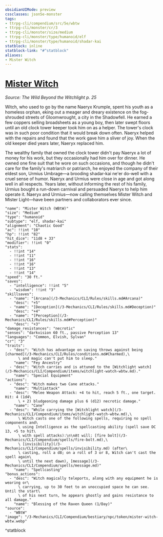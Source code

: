 ```yaml
---
obsidianUIMode: preview
cssclasses: json5e-monster
tags:
- ttrpg-cli/compendium/src/5e/wbtw
- ttrpg-cli/monster/cr/3
- ttrpg-cli/monster/size/medium
- ttrpg-cli/monster/type/humanoid/elf
- ttrpg-cli/monster/type/humanoid/shadar-kai
statblock: inline
statblock-link: "#^statblock"
aliases:
- Mister Witch
---
```

# [Mister Witch](3-Mechanics\CLI\Compendium\bestiary\npc/mister-witch-wbtw.md)
*Source: The Wild Beyond the Witchlight p. 25*  

Witch, who used to go by the name Naeryx Krumple, spent his youth as a homeless orphan, eking out a meager and dreary existence on the fog-shrouded streets of Gloomwrought, a city in the Shadowfell. He earned a few coppers selling broadsheets as a young boy, then later swept floors until an old clock tower keeper took him on as a helper. The tower's clock was in such poor condition that it would break down often. Naeryx helped with the repairs and found that the work gave him a sliver of joy. When the old keeper died years later, Naeryx replaced him.

The wealthy family that owned the clock tower didn't pay Naeryx a lot of money for his work, but they occasionally had him over for dinner. He owned one fine suit that he wore on such occasions, and though he didn't care for the family's matriarch or patriarch, he enjoyed the company of their eldest son, Urmius Umbrage—a brooding shadar-kai ne'er do-well with a cruel sense of humor. Naeryx and Urmius were close in age and got along well in all respects. Years later, without informing the rest of his family, Urmius bought a run-down carnival and persuaded Naeryx to help him operate it. Naeryx and Urmius—now calling themselves Mister Witch and Mister Light—have been partners and collaborators ever since.

```statblock
"name": "Mister Witch (WBtW)"
"size": "Medium"
"type": "humanoid"
"subtype": "elf, shadar-kai"
"alignment": "Chaotic Good"
"ac": !!int "10"
"hp": !!int "82"
"hit_dice": "11d8 + 33"
"modifier": !!int "0"
"stats":
  - !!int "14"
  - !!int "11"
  - !!int "16"
  - !!int "16"
  - !!int "13"
  - !!int "14"
"speed": "30 ft."
"saves":
  - "intelligence": !!int "5"
  - "wisdom": !!int "3"
"skillsaves":
  - "name": "[Arcana](/3-Mechanics/CLI/Rules/skills.md#Arcana)"
    "desc": "+5"
  - "name": "[Deception](/3-Mechanics/CLI/Rules/skills.md#Deception)"
    "desc": "+4"
  - "name": "[Perception](/3-Mechanics/CLI/Rules/skills.md#Perception)"
    "desc": "+3"
"damage_resistances": "necrotic"
"senses": "darkvision 60 ft., passive Perception 13"
"languages": "Common, Elvish, Sylvan"
"cr": "3"
"traits":
  - "desc": "Witch has advantage on saving throws against being [charmed](/3-Mechanics/CLI/Rules/conditions.md#Charmed),\
      \ and magic can't put him to sleep."
    "name": "Fey Ancestry"
  - "desc": "Witch carries and is attuned to the [Witchlight watch](/3-Mechanics/CLI/Compendium/items/witchlight-watch-wbtw.md)."
    "name": "Special Equipment"
"actions":
  - "desc": "Witch makes two Cane attacks."
    "name": "Multiattack"
  - "desc": "Melee Weapon Attack: +4 to hit, reach 5 ft., one target. Hit: 4 (1d4\
      \ + 2) bludgeoning damage plus 6 (d12) necrotic damage."
    "name": "Cane"
  - "desc": "While carrying the [Witchlight watch](/3-Mechanics/CLI/Compendium/items/witchlight-watch-wbtw.md),\
      \ Witch casts one of the following spells, requiring no spell components and\
      \ using Intelligence as the spellcasting ability (spell save DC 13, +5 to hit\
      \ with spell attacks):\n\nAt will: [fire bolt](/3-Mechanics/CLI/Compendium/spells/fire-bolt.md),\
      \ [invisibility](/3-Mechanics/CLI/Compendium/spells/invisibility.md) (after\
      \ casting, roll a d8; on a roll of 3 or 8, Witch can't cast the spell again\
      \ until the next dawn), [message](/3-Mechanics/CLI/Compendium/spells/message.md)"
    "name": "Spellcasting"
"bonus_actions":
  - "desc": "Witch magically teleports, along with any equipment he is wearing or\
      \ carrying, up to 30 feet to an unoccupied space he can see. Until the start\
      \ of his next turn, he appears ghostly and gains resistance to all damage."
    "name": "Blessing of the Raven Queen (1/Day)"
"source":
  - "WBtW"
"image": "/3-Mechanics/CLI/Compendium/bestiary/npc/token/mister-witch-wbtw.webp"
```
^statblock